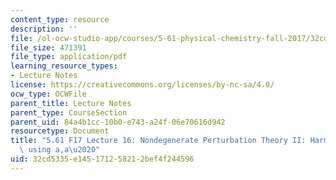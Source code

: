 ```yaml
---
content_type: resource
description: ''
file: /ol-ocw-studio-app/courses/5-61-physical-chemistry-fall-2017/32cd5335e145171258212bef4f244596_MIT5_61F17_lec16.pdf
file_size: 471391
file_type: application/pdf
learning_resource_types:
- Lecture Notes
license: https://creativecommons.org/licenses/by-nc-sa/4.0/
ocw_type: OCWFile
parent_title: Lecture Notes
parent_type: CourseSection
parent_uid: 84a4b1cc-10b0-e743-a24f-06e70616d942
resourcetype: Document
title: "5.61 F17 Lecture 16: Nondegenerate Perturbation Theory II: Harmonic Oscillators\
  \ using a,a\u2020"
uid: 32cd5335-e145-1712-5821-2bef4f244596
---
```

